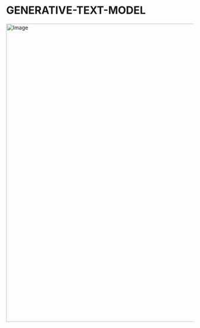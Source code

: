 # GENERATIVE-TEXT-MODEL

<img width="803" alt="Image" src="https://github.com/user-attachments/assets/fbc970a7-7319-40e2-91b3-ab54e5fc4e56" />

